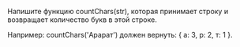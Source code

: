 Напишите функцию countChars(str), которая принимает строку и возвращает количество букв в этой строке.

Например: countChars('Арарат') должен вернуть: { а: 3, р: 2, т: 1 }.
